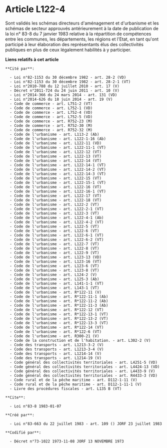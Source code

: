 # Article L122-4

Sont validés les schémas directeurs d'aménagement et d'urbanisme et les schémas de secteur approuvés antérieurement à la date
de publication de la loi n° 83-8 du 7 janvier 1983 relative à la répartition de compétences entre les communes, les
départements, les régions et l'Etat, en tant qu'ont participé à leur élaboration des représentants élus des collectivités
publiques en plus de ceux légalement habilités à y participer.

**Liens relatifs à cet article**

	**Cité par**:

	  - Loi n°82-1153 du 30 décembre 1982 - art. 28-2 (VD)
	  - Loi n°82-1153 du 30 décembre 1982 - art. 28-2-1 (VT)
	  - Loi n°2010-788 du 12 juillet 2010 - art. 17 (V)
	  - Décret n°2011-724 du 24 juin 2011 - art. 10 (V)
	  - Loi n°2014-366 du 24 mars 2014 - art. 131 (VD)
	  - Loi n°2014-626 du 18 juin 2014 - art. 19 (V)
	  - Code de commerce - art. L751-2 (VT)
	  - Code de commerce - art. L752-1 (VD)
	  - Code de commerce - art. L752-4 (VD)
	  - Code de commerce - art. L752-5 (VD)
	  - Code de commerce - art. R752-23 (M)
	  - Code de commerce - art. R752-30 (M)
	  - Code de commerce - art. R752-32 (M)
	  - Code de l'urbanisme - art. L113-2 (Ab)
	  - Code de l'urbanisme - art. L122-1-16 (Ab)
	  - Code de l'urbanisme - art. L122-11 (VD)
	  - Code de l'urbanisme - art. L122-11-1 (VT)
	  - Code de l'urbanisme - art. L122-12 (VT)
	  - Code de l'urbanisme - art. L122-13 (VT)
	  - Code de l'urbanisme - art. L122-14 (VT)
	  - Code de l'urbanisme - art. L122-14-1 (VT)
	  - Code de l'urbanisme - art. L122-14-2 (VT)
	  - Code de l'urbanisme - art. L122-14-3 (VT)
	  - Code de l'urbanisme - art. L122-15 (VT)
	  - Code de l'urbanisme - art. L122-15-1 (VT)
	  - Code de l'urbanisme - art. L122-16 (VT)
	  - Code de l'urbanisme - art. L122-16-1 (VT)
	  - Code de l'urbanisme - art. L122-17 (VT)
	  - Code de l'urbanisme - art. L122-18 (VT)
	  - Code de l'urbanisme - art. L122-2 (VT)
	  - Code de l'urbanisme - art. L122-2-1 (VT)
	  - Code de l'urbanisme - art. L122-3 (VT)
	  - Code de l'urbanisme - art. L122-4-1 (Ab)
	  - Code de l'urbanisme - art. L122-4-2 (VT)
	  - Code de l'urbanisme - art. L122-5 (VT)
	  - Code de l'urbanisme - art. L122-6 (VT)
	  - Code de l'urbanisme - art. L122-6-1 (VT)
	  - Code de l'urbanisme - art. L122-6-2 (VT)
	  - Code de l'urbanisme - art. L122-7 (VT)
	  - Code de l'urbanisme - art. L122-8 (VT)
	  - Code de l'urbanisme - art. L122-9 (VT)
	  - Code de l'urbanisme - art. L123-13 (VD)
	  - Code de l'urbanisme - art. L123-16 (VT)
	  - Code de l'urbanisme - art. L123-6 (VT)
	  - Code de l'urbanisme - art. L123-8 (VT)
	  - Code de l'urbanisme - art. L124-2 (V)
	  - Code de l'urbanisme - art. L125-3 (Ab)
	  - Code de l'urbanisme - art. L141-1-1 (VT)
	  - Code de l'urbanisme - art. L143-1 (VT)
	  - Code de l'urbanisme - art. R*122-11 (V)
	  - Code de l'urbanisme - art. R*122-11-1 (Ab)
	  - Code de l'urbanisme - art. R*122-11-2 (Ab)
	  - Code de l'urbanisme - art. R*122-11-3 (Ab)
	  - Code de l'urbanisme - art. R*122-12 (VT)
	  - Code de l'urbanisme - art. R*122-13-1 (VT)
	  - Code de l'urbanisme - art. R*122-13-2 (VT)
	  - Code de l'urbanisme - art. R*122-13-3 (VT)
	  - Code de l'urbanisme - art. R*122-14 (VT)
	  - Code de l'urbanisme - art. R*122-6 (VT)
	  - Code de l'urbanisme - art. R300-21 (V)
	  - Code de la construction et de l'habitation. - art. L302-2 (V)
	  - Code des transports - art. L1213-3-2 (V)
	  - Code des transports - art. L1213-3-4 (V)
	  - Code des transports - art. L1214-14 (V)
	  - Code des transports - art. L1214-19 (V)
	  - Code général des collectivités territoriales - art. L4251-5 (VD)
	  - Code général des collectivités territoriales - art. L4424-13 (VD)
	  - Code général des collectivités territoriales - art. L4433-9 (V)
	  - Code général des collectivités territoriales - art. R4433-3 (VD)
	  - Code rural et de la pêche maritime - art. D112-1-11 (V)
	  - Code rural et de la pêche maritime - art. D112-1-11-1 (V)
	  - Livre des procédures fiscales - art. L135 B (VT)

	**Cite**:

	  - Loi n°83-8 1983-01-07

	**Créé par**:

	  - Loi n°83-663 du 22 juillet 1983 - art. 109 () JORF 23 juillet 1983

	**Codifié par**:

	  - Décret n°73-1022 1973-11-08 JORF 13 NOVEMBRE 1973
